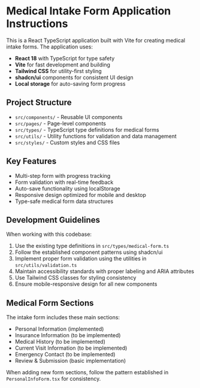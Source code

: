 <!-- Use this file to provide workspace-specific custom instructions to Copilot. For more details, visit https://code.visualstudio.com/docs/copilot/copilot-customization#_use-a-githubcopilotinstructionsmd-file -->

# Medical Intake Form Application Instructions

This is a React TypeScript application built with Vite for creating medical intake forms. The application uses:

- **React 18** with TypeScript for type safety
- **Vite** for fast development and building
- **Tailwind CSS** for utility-first styling
- **shadcn/ui** components for consistent UI design
- **Local storage** for auto-saving form progress

## Project Structure

- `src/components/` - Reusable UI components
- `src/pages/` - Page-level components
- `src/types/` - TypeScript type definitions for medical forms
- `src/utils/` - Utility functions for validation and data management
- `src/styles/` - Custom styles and CSS files

## Key Features

- Multi-step form with progress tracking
- Form validation with real-time feedback
- Auto-save functionality using localStorage
- Responsive design optimized for mobile and desktop
- Type-safe medical form data structures

## Development Guidelines

When working with this codebase:

1. Use the existing type definitions in `src/types/medical-form.ts`
2. Follow the established component patterns using shadcn/ui
3. Implement proper form validation using the utilities in `src/utils/validation.ts`
4. Maintain accessibility standards with proper labeling and ARIA attributes
5. Use Tailwind CSS classes for styling consistency
6. Ensure mobile-responsive design for all new components

## Medical Form Sections

The intake form includes these main sections:
- Personal Information (implemented)
- Insurance Information (to be implemented)
- Medical History (to be implemented)
- Current Visit Information (to be implemented)
- Emergency Contact (to be implemented)
- Review & Submission (basic implementation)

When adding new form sections, follow the pattern established in `PersonalInfoForm.tsx` for consistency.
